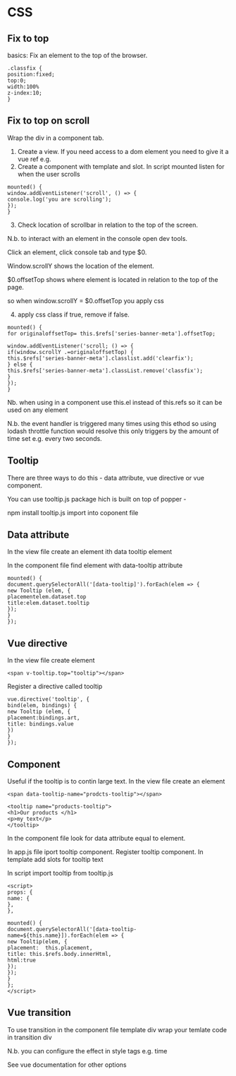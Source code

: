 CSS
====

Fix to top
--------------
basics:
Fix an element to the top of the browser.
 
 ```
 .classfix {
 position:fixed;
 top:0;
 width:100%
 z-index:10;
 }
 ```
 
 Fix to top on scroll
 ---------------------
 Wrap the div in a component tab.
 
 1. Create a view. If you need access to a dom element you need to give it a vue ref e.g. <div ref="series-banner-meta">
 2. Create a component with template and slot. In script mounted listen for when the user scrolls
 
 ```
 mounted() {
 window.addEventListener('scroll', () => {
 console.log('you are scrolling');
 });
 }
 ```
 
 3. Check location of scrollbar in relation to the top of the screen.
 
 N.b. to interact with an element in the console open dev tools. 
 
 Click an element, click console tab and type $0. 
 
 Window.scrollY shows the location of the element.
 
 $0.offsetTop shows where element is located in relation to the top of the page.
 
 so when window.scrollY = $0.offsetTop you apply css
 
 4. apply css class if true, remove if false.
 
 ```
 mounted() {
 for originaloffsetTop= this.$refs['series-banner-meta'].offsetTop;
 
 window.addEventListener('scroll; () => {
 if(window.scrollY .=originaloffsetTop) {
 this.$refs['series-banner-meta'].classlist.add('clearfix');
 } else {
 this.$refs['series-banner-meta'].classList.remove('classfix');
 }
 });
 }
 ```
 Nb. when using in a component use this.el instead of this.refs so it can be used on any element
 
 N.b. the event handler is triggered many times using this ethod so using lodash throttle function would resolve this only triggers by the amount of time set
 e.g. every two seconds.
 
 Tooltip
 ---------
 There are three ways to do this - data attribute, vue directive or vue component.
 
 You can use tooltip.js package hich is built on top of popper - 
 
 npm install tooltip.js
 import into coponent file

Data attribute
---------------
 In the view file create an element ith data tooltip element
 <span data-tooltip="I am a tooltip"></span>
 
 In the component file find element with data-tooltip attribute
 
 ```
 mounted() {
 document.querySelectorAll('[data-tooltip]').forEach(elem => {
 new Tooltip (elem, {
 placementelem.dataset.top
 title:elem.dataset.tooltip
 });
 }
 });
 ```
 Vue directive
 -------------
 In the view file create element 
 ```
 <span v-tooltip.top="tooltip"></span>
 ```
 Register a directive called tooltip
 ```
 vue.directive('tooltip', {
 bind(elem, bindings) {
 new Tooltip (elem, {
 placement:bindings.art,
 title: bindings.value
 })
 }
 });
 ```
 Component
 -----------
 Useful if the tooltip is to contin large text. In the view file create an element
 ```
 <span data-tooltip-name="prodcts-tooltip"></span>
 
 <tooltip name="products-tooltip">
 <h1>Our products </h1>
 <p>my text</p>
 </tooltip>
 ```
 In the component file look for data attribute equal to element.
 
 In app.js file iport tooltip component. Register tooltip component.
 In template add slots for tooltip text
 
 In script import tooltip from tooltip.js
 
 ```
 <script>
 props: {
 name: {
 },
 },
 
 mounted() {
 document.querySelectorAll('[data-tooltip-name=${this.name}]).forEach(elem => {
 new Tooltip(elem, {
 placement:  this.placement, 
 title: this.$refs.body.innerHtml,
 html:true
 });
 });
 }
 };
 </script>
 ```
 
 Vue transition
 ---------------
 
 To use transition in the component file template div wrap your temlate code in transition div
 
 <transition name="fade"> </transition>
 
 N.b. you can configure the effect in style tags e.g. time 
 
 See vue documentation for other options
 
 
 
 
 
 
